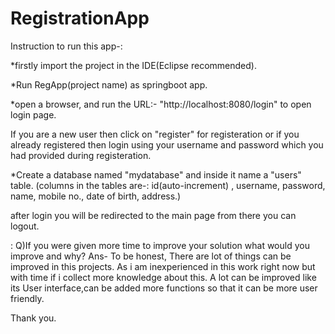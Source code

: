 # RegistrationApp
Instruction to run this app-:

*firstly import the project in the IDE(Eclipse recommended).

*Run RegApp(project name) as  springboot app.

*open a browser, and run the URL:- "http://localhost:8080/login"
to open login page.

If you are a new user then click on "register" for registeration or if you already registered
then login using your username and password which you had provided during registeration.

*Create a database named "mydatabase" and inside it name a "users" table.
(columns in the tables are-: id(auto-increment) , username, password, name, mobile no., date of birth, address.)

after login you will be redirected to the main page from there you can logout.




: Q)If you were given more time to improve your solution what would you improve and why?
Ans- To be honest, There are lot of things can be improved in this projects. As i am inexperienced 
in this work right now but with time if i collect more knowledge about this. A lot can be improved like 
its User interface,can be added more functions so that it can be more user friendly.

Thank you.

